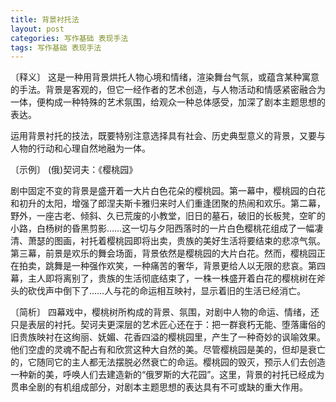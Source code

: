 ```yaml
---
title: 背景衬托法
layout: post
categories: 写作基础 表现手法
tags: 写作基础 表现手法
---
```


〔释义〕 这是一种用背景烘托人物心境和情绪，渲染舞台气氛，或蕴含某种寓意的手法。背景是客观的，但它一经作者的艺术创造，与人物活动和情感紧密融合为一体，便构成一种特殊的艺术氛围，给观众一种总体感受，加深了剧本主题思想的表达。

运用背景衬托的技法，既要特别注意选择具有社会、历史典型意义的背景，又要与人物的行动和心理自然地融为一体。

〔示例〕 (俄)契诃夫：《樱桃园》

剧中固定不变的背景是盛开着一大片白色花朵的樱桃园。第一幕中，樱桃园的白花和初升的太阳，增强了郎涅夫斯卡雅归来时人们重逢团聚的热闹和欢乐。第二幕，野外，一座古老、倾斜、久已荒废的小教堂，旧日的墓石，破旧的长板凳，空旷的小路，白杨树的昏黑剪影……这一切与夕阳西落时的一片白色樱桃花组成了一幅凄清、萧瑟的图画，衬托着樱桃园即将出卖，贵族的美好生活将要结束的悲凉气氛。第三幕，前景是欢乐的舞会场面，背景依然是樱桃园的大片白花。然而，樱桃园正在拍卖，跳舞是一种强作欢笑，一种痛苦的奢华，背景更给人以无限的悲哀。第四幕，主人即将离别了，贵族的生活彻底结束了，一株一株盛开着白花的樱桃树在斧头的砍伐声中倒下了……人与花的命运相互映衬，显示着旧的生活已经消亡。

〔简析〕 四幕戏中，樱桃树所构成的背景、氛围，对剧中人物的命运、情绪，还只是表层的衬托。契诃夫更深层的艺术匠心还在于：把一群衰朽无能、堕落庸俗的旧贵族映衬在这绚丽、妩媚、花香四溢的樱桃园里，产生了一种奇妙的讽喻效果。他们空虚的灵魂不配占有和欣赏这种大自然的美。尽管樱桃园是美的，但却是衰亡的，它随同它的主人都无法摆脱必然衰亡的命运。樱桃园的毁灭，预示人们去创造一种新的美，呼唤人们去建造新的“俄罗斯的大花园”。这里，背景的衬托已经成为贯串全剧的有机组成部分，对剧本主题思想的表达具有不可或缺的重大作用。 